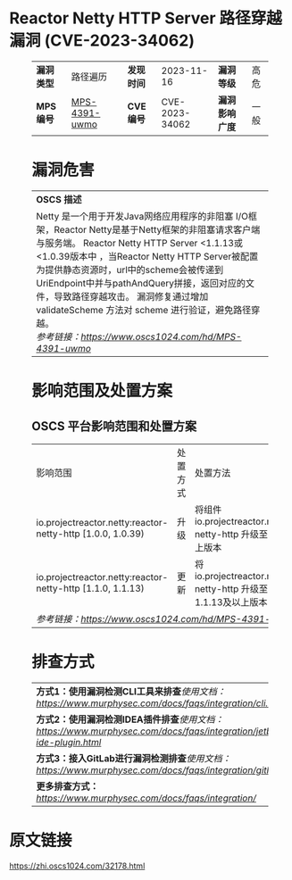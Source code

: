 # Reactor Netty HTTP Server 路径穿越漏洞 (CVE-2023-34062)
<figure class="wp-block-table">
    <table>
        <tbody>
        <tr>
            <td><strong>漏洞类型</strong></td>
            <td>路径遍历</td>
            <td><strong>发现时间</strong></td>
            <td>2023-11-16</td>
            <td><strong>漏洞等级</strong></td>
            <td>高危</td>
        </tr>
        <tr>
            <td><strong>MPS编号</strong></td>
            <td><a href="https://www.oscs1024.com/hd/MPS-4391-uwmo">MPS-4391-uwmo</a></td>
            <td><strong>CVE编号</strong></td>
            <td>CVE-2023-34062</td>
            <td><strong>漏洞影响广度</strong></td>
            <td>一般</td>
        </tr>
        </tbody>
    </table>
</figure>


<figure class="wp-block-table">
    <h1 class="wp-block-heading">漏洞危害</h1>
    <table>
        <tbody>
        <tr>
            <td><strong>OSCS 描述</strong></td>
        </tr>
        <tr>
            <td>Netty 是一个用于开发Java网络应用程序的非阻塞 I/O框架，Reactor Netty是基于Netty框架的非阻塞请求客户端与服务端。
Reactor Netty HTTP Server <1.1.13或<1.0.39版本中 ，当Reactor Netty HTTP Server被配置为提供静态资源时，url中的scheme会被传递到UriEndpoint中并与pathAndQuery拼接，返回对应的文件，导致路径穿越攻击。
漏洞修复通过增加 validateScheme 方法对 scheme 进行验证，避免路径穿越。<br><em>参考链接：<a
                    href="https://www.oscs1024.com/hd/MPS-4391-uwmo">https://www.oscs1024.com/hd/MPS-4391-uwmo</a></em>
            </td>
        </tr>
        </tbody>
    </table>
</figure>


<figure class="wp-block-table alignleft">
    <h1 class="wp-block-heading">影响范围及处置方案</h1>
    <h2 class="wp-block-heading"><strong>OSCS</strong> <strong>平台影响范围和处置方案</strong></h2>
    <table>
        <tbody>
        <tr>
            <td>影响范围</td>
            <td>处置方式</td>
            <td>处置方法</td>
        </tr>
        <tr><td rowspan="1"> io.projectreactor.netty:reactor-netty-http [1.0.0, 1.0.39)</td><td>升级</td><td>将组件  io.projectreactor.netty:reactor-netty-http 升级至 1.0.39 及以上版本</td></tr><tr><td rowspan="1"> io.projectreactor.netty:reactor-netty-http [1.1.0, 1.1.13)</td><td>更新</td><td>将  io.projectreactor.netty:reactor-netty-http 升级至 1.0.39 、1.1.13及以上版本</td></tr>
        <tr>
            <td colspan="3"><em>参考链接：</em><em><a
                    href="https://www.oscs1024.com/hd/MPS-4391-uwmo">https://www.oscs1024.com/hd/MPS-4391-uwmo</a></em></td>
        </tr>
        </tbody>
    </table>
</figure>


<figure class="wp-block-table">
    <h1 class="wp-block-heading">排查方式</h1>
    <table>
        <tbody>
        <tr>
            <td><strong>方式1：使用漏洞检测CLI工具来排查</strong><em>使用文档：<a
                    href="https://www.murphysec.com/docs/faqs/integration/cli.html">https://www.murphysec.com/docs/faqs/integration/cli.html</a></em>
            </td>
        </tr>
        <tr>
            <td><strong>方式2：使用漏洞检测IDEA插件排查</strong><em>使用文档：<a
                    href="https://www.murphysec.com/docs/faqs/integration/jetbrains-ide-plugin.html">https://www.murphysec.com/docs/faqs/integration/jetbrains-ide-plugin.html</a></em>
            </td>
        </tr>
        <tr>
            <td><strong>方式3：接入GitLab进行漏洞检测排查</strong><em>使用文档：<a
                    href="https://www.murphysec.com/docs/faqs/integration/gitlab.html">https://www.murphysec.com/docs/faqs/integration/gitlab.html</a></em>
            </td>
        </tr>
        <tr>
            <td><strong>更多排查方式：</strong><em><a
                    href="https://www.murphysec.com/docs/faqs/integration/">https://www.murphysec.com/docs/faqs/integration/</a></em>
            </td>
        </tr>
        </tbody>
    </table>
</figure>
<h1>原文链接</h1>
<p><a href="https://zhi.oscs1024.com/32178.html">https://zhi.oscs1024.com/32178.html</a></p>
